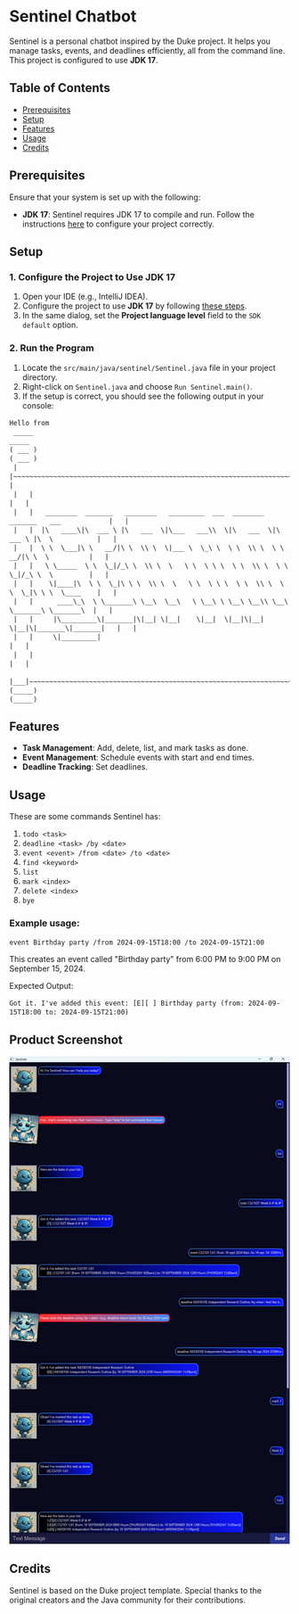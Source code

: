 # Sentinel Chatbot

Sentinel is a personal chatbot inspired by the Duke project. It helps you manage tasks, events, and deadlines efficiently, all from the command line. This project is configured to use **JDK 17**.

## Table of Contents
- [Prerequisites](#prerequisites)
- [Setup](#setup)
- [Features](#features)
- [Usage](#usage)
- [Credits](#credits)

## Prerequisites
Ensure that your system is set up with the following:
- **JDK 17**: Sentinel requires JDK 17 to compile and run. Follow the instructions [here](https://www.jetbrains.com/help/idea/sdk.html#set-up-jdk) to configure your project correctly.

## Setup

### 1. Configure the Project to Use JDK 17
1. Open your IDE (e.g., IntelliJ IDEA).
1. Configure the project to use **JDK 17** by following [these steps](https://www.jetbrains.com/help/idea/sdk.html#set-up-jdk).
1. In the same dialog, set the **Project language level** field to the `SDK default` option.

### 2. Run the Program
1. Locate the `src/main/java/sentinel/Sentinel.java` file in your project directory.
1. Right-click on `Sentinel.java` and choose `Run Sentinel.main()`.
1. If the setup is correct, you should see the following output in your console:

```
Hello from
 _____                                                                                      _____ 
( ___ )                                                                                    ( ___ )
 |   |~~~~~~~~~~~~~~~~~~~~~~~~~~~~~~~~~~~~~~~~~~~~~~~~~~~~~~~~~~~~~~~~~~~~~~~~~~~~~~~~~~~~~~|   | 
 |   |                                                                                      |   | 
 |   |   ________  _______   ________   _________  ___  ________   _______   ___            |   | 
 |   |  |\   ____\|\  ___ \ |\   ___  \|\___   ___\\  \|\   ___  \|\  ___ \ |\  \           |   | 
 |   |  \ \  \___|\ \   __/|\ \  \\ \  \|___ \  \_\ \  \ \  \\ \  \ \   __/|\ \  \          |   | 
 |   |   \ \_____  \ \  \_|/_\ \  \\ \  \   \ \  \ \ \  \ \  \\ \  \ \  \_|/_\ \  \         |   | 
 |   |    \|____|\  \ \  \_|\ \ \  \\ \  \   \ \  \ \ \  \ \  \\ \  \ \  \_|\ \ \  \____    |   | 
 |   |      ____\_\  \ \_______\ \__\  \__\   \ \__\ \ \__\ \__\\ \__\ \_______\ \_______\  |   | 
 |   |     |\_________\|_______|\|__| \|__|    \|__|  \|__|\|__| \|__|\|_______\|_______|   |   | 
 |   |     \|_________|                                                                     |   | 
 |   |                                                                                      |   | 
 |___|~~~~~~~~~~~~~~~~~~~~~~~~~~~~~~~~~~~~~~~~~~~~~~~~~~~~~~~~~~~~~~~~~~~~~~~~~~~~~~~~~~~~~~|___| 
(_____)                                                                                    (_____)
```

## Features
- **Task Management**: Add, delete, list, and mark tasks as done.
- **Event Management**: Schedule events with start and end times.
- **Deadline Tracking**: Set deadlines.

## Usage
These are some commands Sentinel has:
1. `todo <task>`
1. `deadline <task> /by <date>`
1. `event <event> /from <date> /to <date>`
1. `find <keyword>`
1. `list`
1. `mark <index>`
1. `delete <index>`
1. `bye`

### Example usage:
```
event Birthday party /from 2024-09-15T18:00 /to 2024-09-15T21:00
```
This creates an event called "Birthday party" from 6:00 PM to 9:00 PM on September 15, 2024.

Expected Output:
```
Got it. I've added this event: [E][ ] Birthday party (from: 2024-09-15T18:00 to: 2024-09-15T21:00)
```

## Product Screenshot
![Product_Screenshot](Ui.png)

## Credits
Sentinel is based on the Duke project template. Special thanks to the original creators and the Java community for their contributions.
